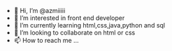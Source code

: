 - 👋 Hi, I’m @azmiiiii
- 👀 I’m interested in front end developer
- 🌱 I’m currently learning html,css,java,python and sql
- 💞️ I’m looking to collaborate on html or css
- 📫 How to reach me ...

<!---
azmiiiii/azmiiiii is a ✨ special ✨ repository because its `README.md` (this file) appears on your GitHub profile.
You can click the Preview link to take a look at your changes.
--->
